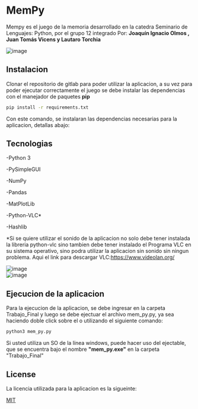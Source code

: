 # MemPy



Mempy es el juego de la memoria desarrollado en la catedra Seminario de Lenguajes: Python, por el grupo 12 integrado Por: **Joaquín Ignacio Olmos , Juan Tomás Vicens y Lautaro Torchia**

![image](https://user-images.githubusercontent.com/46163555/123527387-19795380-d6ad-11eb-85f6-05ef45bc579a.png) 

## Instalacion

Clonar el repositorio de gitlab para poder utilizar la aplicacion, a su vez para poder ejecutar correctamente el juego se debe instalar las dependencias con el manejador de paquetes **pip**

```bash
pip install -r requirements.txt
```

Con este comando, se instalaran las dependencias necesarias para la aplicacion, detallas abajo:

## Tecnologias

-Python 3

-PySimpleGUI

-NumPy

-Pandas

-MatPlotLib

-Python-VLC*

-Hashlib

*Si se quiere utilizar el sonido de la aplicacion no solo debe tener instalada la libreria python-vlc sino tambien debe tener instalado el Programa
VLC en su sistema operativo, sino podra utilizar la aplicacion sin sonido sin ningun problema. 
Aqui el link para descargar VLC:https://www.videolan.org/

![image](https://user-images.githubusercontent.com/46163555/123527397-3b72d600-d6ad-11eb-92ab-245188ebeb0a.png)\
![image](https://user-images.githubusercontent.com/46163555/123527403-40378a00-d6ad-11eb-98cb-fe63a6081d75.png)

## Ejecucion de la aplicacion



Para la ejecucion de la aplicacion, se debe ingresar en la carpeta Trabajo_Final y luego se debe ejectuar el archivo mem_py.py, ya sea haciendo doble click sobre el o utilizando el siguiente comando:

```bash
python3 mem_py.py
```

Si usted utiliza un SO de la línea windows, puede hacer uso del ejectable, que se encuentra bajo el nombre **"mem_py.exe"** en la carpeta "Trabajo_Final"

## License
La licencia utilizada para la aplicacion es la sigueinte:

[MIT](https://choosealicense.com/licenses/mit/)

